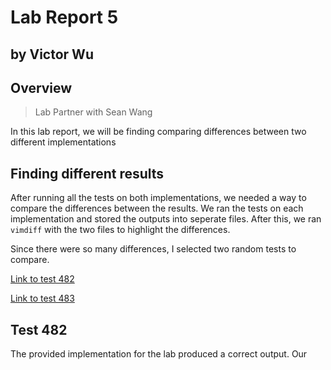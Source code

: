 # Lab Report 5
## by Victor Wu

## **Overview** 
>Lab Partner with Sean Wang

In this lab report, we will be finding comparing differences between two different implementations 

## **Finding different results**

After running all the tests on both implementations, we needed a way to compare the differences between the results. We ran the tests on each implementation and stored the outputs into seperate files. After this, we ran `vimdiff` with the two files to highlight the differences.

Since there were so many differences, I selected two random tests to compare. 

[Link to test 482](https://github.com/vjwuUCSD/markdown-parser/blob/main/test-files/482.md)

[Link to test 483](https://github.com/vjwuUCSD/markdown-parser/blob/main/test-files/483.md)

## **Test 482**

The provided implementation for the lab produced a correct output. Our
